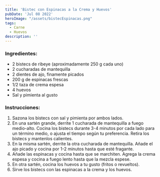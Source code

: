 ```yaml
---
title: 'Bistec con Espinacas a la Crema y Huevos'
pubDate: 'Jul 08 2022'
heroImage: "/assets/bistecEspinacas.png"
tags: 
  - Carne
  - Huevos
description: ''
---
```


### Ingredientes:
- 2 bistecs de ribeye (aproximadamente 250 g cada uno)
- 2 cucharadas de mantequilla
- 2 dientes de ajo, finamente picados
- 200 g de espinacas frescas
- 1/2 taza de crema espesa
- 4 huevos
- Sal y pimienta al gusto

### Instrucciones:
1. Sazona los bistecs con sal y pimienta por ambos lados.
2. En una sartén grande, derrite 1 cucharada de mantequilla a fuego medio-alto. Cocina los bistecs durante 3-4 minutos por cada lado para un término medio, o ajusta el tiempo según tu preferencia. Retira los bistecs y mantenlos calientes.
3. En la misma sartén, derrite la otra cucharada de mantequilla. Añade el ajo picado y cocina por 1-2 minutos hasta que esté fragante.
4. Añade las espinacas y cocina hasta que se marchiten. Agrega la crema espesa y cocina a fuego lento hasta que la mezcla espese.
5. En otra sartén, cocina los huevos a tu gusto (fritos o revueltos).
6. Sirve los bistecs con las espinacas a la crema y los huevos.
